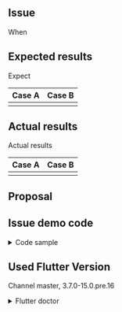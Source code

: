 ## Issue

When 


## Expected results

Expect 

| Case A | Case B |
|--------|--------|
|        |        |

## Actual results

Actual results 


| Case A | Case B |
|--------|--------|
|        |        |

## Proposal


## Issue demo code

<details>
<summary>Code sample</summary>


```dart

```

</details>

## Used Flutter Version

Channel master, 3.7.0-15.0.pre.16

<details>
  <summary>Flutter doctor</summary>

```

flutter doctor -v
[✓] Flutter (Channel master, 3.9.0-15.0.pre.7, on macOS 13.2.1 22D68 darwin-arm64, locale en-US)
    • Flutter version 3.9.0-15.0.pre.7 on channel master at /Users/rydmike/fvm/versions/master
    • Upstream repository https://github.com/flutter/flutter.git
    • Framework revision b42e8db6cf (4 hours ago), 2023-03-22 13:12:55 -0400
    • Engine revision 5775c6b05f
    • Dart version 3.0.0 (build 3.0.0-348.0.dev)
    • DevTools version 2.22.2
    • If those were intentional, you can disregard the above warnings; however it is recommended to use "git" directly to perform
      update checks and upgrades.

[✓] Android toolchain - develop for Android devices (Android SDK version 33.0.0)
    • Android SDK at /Users/rydmike/Library/Android/sdk
    • Platform android-33, build-tools 33.0.0
    • Java binary at: /Applications/Android Studio.app/Contents/jbr/Contents/Home/bin/java
    • Java version OpenJDK Runtime Environment (build 11.0.15+0-b2043.56-8887301)
    • All Android licenses accepted.

[✓] Xcode - develop for iOS and macOS (Xcode 14.2)
    • Xcode at /Applications/Xcode.app/Contents/Developer
    • Build 14C18
    • CocoaPods version 1.11.3

[✓] Chrome - develop for the web
    • Chrome at /Applications/Google Chrome.app/Contents/MacOS/Google Chrome

[✓] Android Studio (version 2022.1)
    • Android Studio at /Applications/Android Studio.app/Contents
    • Flutter plugin can be installed from:
      🔨 https://plugins.jetbrains.com/plugin/9212-flutter
    • Dart plugin can be installed from:
      🔨 https://plugins.jetbrains.com/plugin/6351-dart
    • Java version OpenJDK Runtime Environment (build 11.0.15+0-b2043.56-8887301)

[✓] IntelliJ IDEA Community Edition (version 2022.3.3)
    • IntelliJ at /Applications/IntelliJ IDEA CE.app
    • Flutter plugin version 72.1.4
    • Dart plugin version 223.8888

[✓] VS Code (version 1.76.2)
    • VS Code at /Applications/Visual Studio Code.app/Contents
    • Flutter extension version 3.60.0

[✓] Connected device (2 available)
    • macOS (desktop) • macos  • darwin-arm64   • macOS 13.2.1 22D68 darwin-arm64
    • Chrome (web)    • chrome • web-javascript • Google Chrome 111.0.5563.110

[✓] Network resources
    • All expected network resources are available.


```

</details>
